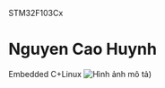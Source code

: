 STM32F103Cx
# Nguyen Cao Huynh
Embedded C+Linux
![Hình ảnh mô tả]([Timer/6f381f75-99f4-4ed6-a3e7-e2759d4e6618.jpg))
